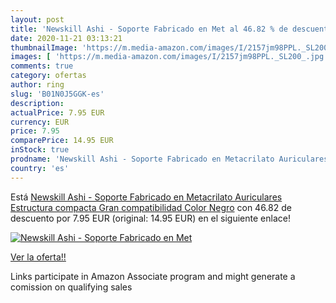 ```yaml
---
layout: post
title: 'Newskill Ashi - Soporte Fabricado en Met al 46.82 % de descuento'
date: 2020-11-21 03:13:21
thumbnailImage: 'https://m.media-amazon.com/images/I/2157jm98PPL._SL200_.jpg'
images: [ 'https://m.media-amazon.com/images/I/2157jm98PPL._SL200_.jpg' ]
comments: true
category: ofertas
author: ring
slug: 'B01N0J5GGK-es'
description:
actualPrice: 7.95 EUR
currency: EUR
price: 7.95
comparePrice: 14.95 EUR
inStock: true
prodname: 'Newskill Ashi - Soporte Fabricado en Metacrilato Auriculares  Estructura compacta  Gran compatibilidad  Color Negro'
country: 'es'
---
```


Está [Newskill Ashi - Soporte Fabricado en Metacrilato Auriculares  Estructura compacta  Gran compatibilidad  Color Negro](https://www.amazon.es/dp/B01N0J5GGK/?tag=tolees-21) con 46.82 de descuento por 7.95 EUR (original: 14.95 EUR) en el siguiente enlace!

[![Newskill Ashi - Soporte Fabricado en Met](https://m.media-amazon.com/images/I/2157jm98PPL._SL200_.jpg)](https://www.amazon.es/dp/B01N0J5GGK/?tag=tolees-21)

[Ver la oferta!!](https://www.amazon.es/dp/B01N0J5GGK/?tag=tolees-21)

Links participate in Amazon Associate program and might generate a comission on qualifying sales


